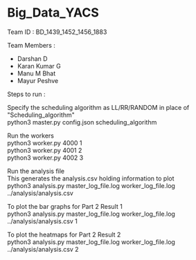 # Big_Data_YACS
Team ID : BD_1439_1452_1456_1883

Team Members :
- Darshan D
- Karan Kumar G
- Manu M Bhat
- Mayur Peshve

Steps to run :

Specify the scheduling algorithm as LL/RR/RANDOM in place of "Scheduling_algorithm" <br />
python3 master.py config.json scheduling_algorithm <br />

Run the workers <br />
python3 worker.py 4000 1 <br />
python3 worker.py 4001 2 <br />
python3 worker.py 4002 3 <br />

Run the analysis file <br />
This generates the analysis.csv holding information to plot <br />
python3 analysis.py master_log_file.log worker_log_file.log ../analysis/analysis.csv <br />

To plot the bar graphs for Part 2 Result 1 <br />
python3 analysis.py master_log_file.log worker_log_file.log ../analysis/analysis.csv 1 <br />

To plot the heatmaps for Part 2 Result 2 <br />
python3 analysis.py master_log_file.log worker_log_file.log ../analysis/analysis.csv 2 <br />
